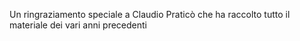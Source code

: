 Un ringraziamento speciale a Claudio Praticò che ha raccolto tutto il materiale dei vari anni precedenti
